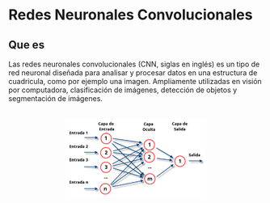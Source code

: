 # Redes Neuronales Convolucionales

## Que es

Las redes neuronales convolucionales (CNN, siglas en inglés) es un tipo de red neuronal diseñada para analisar y procesar datos en una estructura de cuadricula, como por ejemplo una imagen. Ampliamente utilizadas en visión por computadora, clasificación de imágenes, detección de objetos y segmentación de imágenes.

<p align="center">
   <br />
   <img src="img\redes-neuronales.png" width="55%">
   <br />
</p>